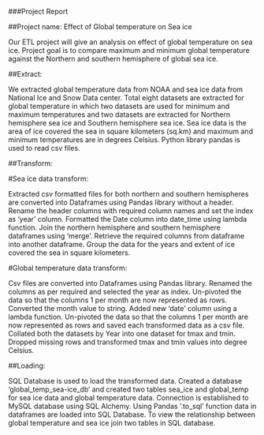 ###Project Report

##Project name: Effect of Global temperature on Sea ice

Our ETL project will give an analysis on effect of global temperature on sea ice. Project goal is to compare maximum and minimum global temperature against the Northern and southern hemisphere of global sea ice.

##Extract:

We extracted global temperature data from NOAA and sea ice data from National Ice and Snow Data center. Total eight datasets are extracted for global temperature in which two datasets are used for minimum and maximum temperatures and two datasets are extracted for Northern hemisphere sea ice and Southern hemisphere sea ice. Sea ice data is the area of ice covered the sea in square kilometers (sq.km) and maximum and minimum temperatures are in degrees Celsius. Python library pandas is used to read csv files.

##Transform:

#Sea ice data transform:

Extracted csv formatted files for both northern and southern hemispheres are converted into Dataframes using Pandas library without a header. Rename the header columns with required column names and set the index as ‘year’ column. Formatted the Date column into date_time using lambda function. Join the northern hemisphere and southern hemisphere dataframes using ‘merge’. Retrieve the required columns from dataframe into another dataframe. Group the data for the years and extent of ice covered the sea in square kilometers.

#Global temperature data transform:

Csv files are converted into Dataframes using Pandas library. Renamed the columns as per required and selected the year as index. Un-pivoted the data so that the columns 1 per month are now represented as rows. Converted the month value to string. Added new ‘date’ column using a lambda function. Un-pivoted the data so that the columns 1 per month are now represented as rows and saved each transformed data as a csv file. Collated both the datasets by Year into one dataset for tmax and tmin. Dropped missing rows and transformed tmax and tmin values into degree Celsius.


##Loading: 

SQL Database is used to load the transformed data. Created a database ‘global_temp_sea-ice_db’ and created two tables sea_ice and global_temp for sea ice data and global temperature data. Connection is established to MySQL database using SQL Alchemy. Using Pandas ‘.to_sql’ function data in dataframes are loaded into SQL Database. To view the relationship between global temperature and sea ice join two tables in SQL database. 












